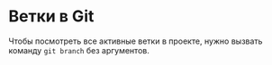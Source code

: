 # Ветки в Git

Чтобы посмотреть все активные ветки в проекте, нужно вызвать команду `git branch` без аргументов.  
